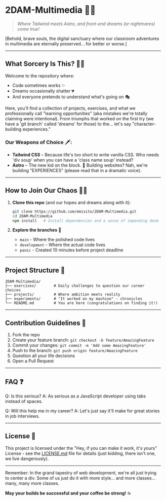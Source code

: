# 2DAM-Multimedia 🚀🎨

> *Where Tailwind meets Astro, and front-end dreams (or nightmares) come true!*

[Behold, brave souls, the digital sanctuary where our classroom adventures in multimedia are eternally preserved... for better or worse.] 

---

## What Sorcery Is This? 🤔🔮

Welcome to the repository where:
- Code sometimes works ✨
- Dreams occasionally shatter 💔
- And everyone pretends to understand what's going on 🎭

Here, you'll find a collection of projects, exercises, and what we professionally call "learning opportunities" (aka mistakes we're totally claiming were intentional). From triumphs that worked on the first try (we have a 'git branch' called 'dreams' for those) to the... let's say "character-building experiences." 

### Our Weapons of Choice 🗡️:
- **Tailwind CSS** – Because life's too short to write vanilla CSS. Who needs 'div soup' when you can have a 'class name soup' instead? 
- **Astro** – The new kid on the block. 🚀 Building websites? Nah, we're building "EXPERIENCES" (please read that in a dramatic voice).

---

## How to Join Our Chaos 🕵️‍♂️

1. **Clone this repo** (and our hopes and dreams along with it):
   ```bash
   git clone https://github.com/emisito/2DAM-Multimedia.git
   cd 2DAM-Multimedia
   npm install   # Install dependencies and a sense of impending doom
   ```

2. **Explore the branches** 🌳
   - `main` - Where the polished code lives
   - `development` - Where the actual code lives
   - `panic` - Created 10 minutes before project deadline

---

## Project Structure 📁

```
2DAM-Multimedia/
├── exercises/        # Daily challenges to question our career choices
├── projects/         # Where ambition meets reality
├── experiments/      # "It worked on my machine" - chronicles
└── README.md         # You are here (congratulations on finding it!)
```

---

## Contribution Guidelines 🤝

1. Fork the repo
2. Create your feature branch: `git checkout -b feature/AmazingFeature`
3. Commit your changes: `git commit -m 'Add some AmazingFeature'`
4. Push to the branch: `git push origin feature/AmazingFeature`
5. Question all your life decisions
6. Open a Pull Request

---

## FAQ ❓

Q: Is this serious?
A: As serious as a JavaScript developer using tabs instead of spaces.

Q: Will this help me in my career?
A: Let's just say it'll make for great stories in job interviews.

---

## License 📜

This project is licensed under the "Hey, if you can make it work, it's yours" License - see the [LICENSE.md](LICENSE.md) file for details (just kidding, there isn't one, we live dangerously).

---

Remember: In the grand tapestry of web development, we're all just trying to center a div. Some of us just do it with more style... and more classes... many, many more classes.

**May your builds be successful and your coffee be strong!** ☕️
